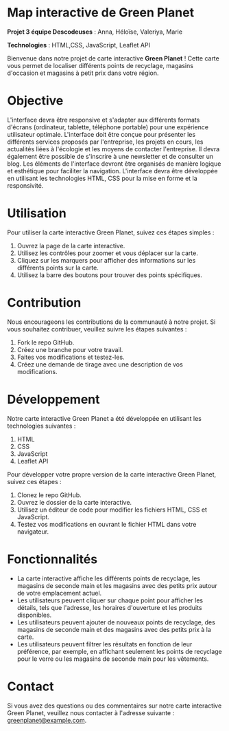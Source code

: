 # Map interactive de Green Planet
<b>Projet 3 équipe Descodeuses</b>  : Anna, Héloïse, Valeriya, Marie

<b>Technologies</b> : HTML,CSS, JavaScript, Leaflet API

Bienvenue dans notre projet de carte interactive <b>Green Planet</b> ! Cette carte vous permet de localiser différents points de recyclage, magasins d'occasion et magasins à petit prix dans votre région.

# Objective
L'interface devra être responsive et s'adapter aux différents formats d'écrans (ordinateur, tablette, téléphone portable) pour une expérience utilisateur optimale. L'interface doit être conçue pour présenter les différents services proposés par l'entreprise, les projets en cours, les actualités liées à l'écologie et les moyens de contacter l'entreprise. Il devra également être possible de s'inscrire à une newsletter et de consulter un blog. Les éléments de l'interface devront être organisés de manière logique et esthétique pour faciliter la navigation. L'interface devra être développée en utilisant les technologies HTML, CSS pour la mise en forme et la responsivité.


# Utilisation
Pour utiliser la carte interactive Green Planet, suivez ces étapes simples :
<ol>
<li> Ouvrez la page de la carte interactive.</li>
<li>Utilisez les contrôles pour zoomer et vous déplacer sur la carte.</li>
<li>Cliquez sur les marquers pour afficher des informations sur les différents points sur la carte.</li>
<li>Utilisez la barre des boutons pour trouver des points spécifiques.</li>
</ol>

# Contribution
Nous encourageons les contributions de la communauté à notre projet. Si vous souhaitez contribuer, veuillez suivre les étapes suivantes :
<ol>
<li>Fork le repo GitHub.</li>
<li>Créez une branche pour votre travail.</li>
<li>Faites vos modifications et testez-les.</li>
<li>Créez une demande de tirage avec une description de vos modifications.</li>
</ol>

# Développement
Notre carte interactive Green Planet a été développée en utilisant les technologies suivantes :
<ol>
<li>HTML</li>
<li>CSS</li>
<li>JavaScript</li>
<li>Leaflet API</li>
</ol>

Pour développer votre propre version de la carte interactive Green Planet, suivez ces étapes :
<ol>
<li>Clonez le repo GitHub.</li>
<li>Ouvrez le dossier de la carte interactive.</li>
<li>Utilisez un éditeur de code pour modifier les fichiers HTML, CSS et JavaScript.</li>
<li>Testez vos modifications en ouvrant le fichier HTML dans votre navigateur.</li>
</ol>

# Fonctionnalités
<ul>
<li>La carte interactive affiche les différents points de recyclage, les magasins de seconde main et les magasins avec des petits prix autour de votre emplacement actuel.</li>
<li>Les utilisateurs peuvent cliquer sur chaque point pour afficher les détails, tels que l'adresse, les horaires d'ouverture et les produits disponibles.</li>
<li>Les utilisateurs peuvent ajouter de nouveaux points de recyclage, des magasins de seconde main et des magasins avec des petits prix à la carte.</li>
<li>Les utilisateurs peuvent filtrer les résultats en fonction de leur préférence, par exemple, en affichant seulement les points de recyclage pour le verre ou les magasins de seconde main pour les vêtements.</li>
</ul>


# Contact
Si vous avez des questions ou des commentaires sur notre carte interactive Green Planet, veuillez nous contacter à l'adresse suivante : greenplanet@example.com.

